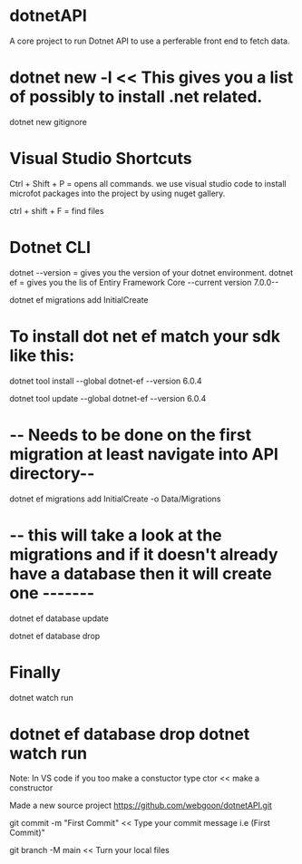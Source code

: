 # dotnetAPI
A core project to run Dotnet API to use a perferable front end to fetch data.


# dotnet new -l     << This gives you a list of possibly to install .net related.

dotnet new gitignore 

# Visual Studio Shortcuts
Ctrl + Shift + P = opens all commands.
we use visual studio code to install microfot packages into the project by using nuget gallery.

ctrl + shift + F = find files

# Dotnet CLI
dotnet --version = gives you the version of your dotnet environment.
dotnet ef = gives you the lis of Entiry Framework Core --current version 7.0.0--

dotnet ef migrations add InitialCreate

# To install dot net ef match your sdk like this:

dotnet tool install --global dotnet-ef --version 6.0.4

dotnet tool update --global dotnet-ef --version 6.0.4

# -- Needs to be done on the first migration at least navigate into API directory--
dotnet ef migrations add InitialCreate -o Data/Migrations

# -- this will take a look at the migrations and if it doesn't already have a database then it will create one -------
dotnet ef database update

dotnet ef database drop

# Finally
dotnet watch run





dotnet ef database drop
dotnet watch run
==================================================================
Note: In VS code if you too make a constuctor type ctor   << make a constructor

Made a new source project
https://github.com/webgoon/dotnetAPI.git

git commit -m "First Commit"  << Type your commit message i.e (First Commit)"

git branch -M main    << Turn your local files 
